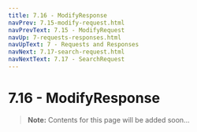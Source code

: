 ```yaml
---
title: 7.16 - ModifyResponse
navPrev: 7.15-modify-request.html
navPrevText: 7.15 - ModifyRequest
navUp: 7-requests-responses.html
navUpText: 7 - Requests and Responses
navNext: 7.17-search-request.html
navNextText: 7.17 - SearchRequest
---
```


# 7.16 - ModifyResponse

>**Note:** Contents for this page will be added soon...